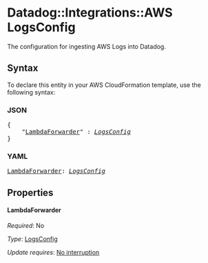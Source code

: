 # Datadog::Integrations::AWS LogsConfig

The configuration for ingesting AWS Logs into Datadog.

## Syntax

To declare this entity in your AWS CloudFormation template, use the following syntax:

### JSON

<pre>
{
    "<a href="#lambdaforwarder" title="LambdaForwarder">LambdaForwarder</a>" : <i><a href="logsconfig.md">LogsConfig</a></i>
}
</pre>

### YAML

<pre>
<a href="#lambdaforwarder" title="LambdaForwarder">LambdaForwarder</a>: <i><a href="logsconfig.md">LogsConfig</a></i>
</pre>

## Properties

#### LambdaForwarder

_Required_: No

_Type_: <a href="logsconfig.md">LogsConfig</a>

_Update requires_: [No interruption](https://docs.aws.amazon.com/AWSCloudFormation/latest/UserGuide/using-cfn-updating-stacks-update-behaviors.html#update-no-interrupt)

